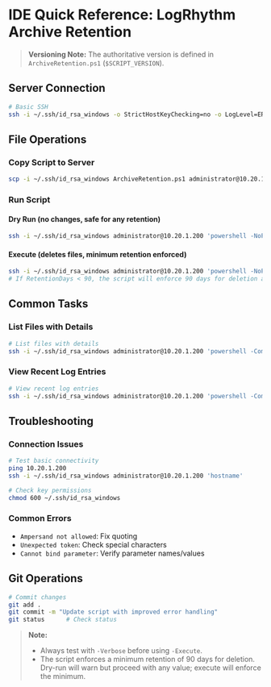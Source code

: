 # IDE Quick Reference: LogRhythm Archive Retention

> **Versioning Note:** The authoritative version is defined in `ArchiveRetention.ps1` (`$SCRIPT_VERSION`).

## Server Connection
```bash
# Basic SSH
ssh -i ~/.ssh/id_rsa_windows -o StrictHostKeyChecking=no -o LogLevel=ERROR administrator@10.20.1.200
```

## File Operations

### Copy Script to Server
```bash
scp -i ~/.ssh/id_rsa_windows ArchiveRetention.ps1 administrator@10.20.1.200:'C:/LogRhythm/Scripts/ArchiveV2/'
```

### Run Script

#### Dry Run (no changes, safe for any retention)
```bash
ssh -i ~/.ssh/id_rsa_windows administrator@10.20.1.200 'powershell -NoProfile -ExecutionPolicy Bypass -Command "& { cd ''C:\LogRhythm\Scripts\ArchiveV2''; .\ArchiveRetention.ps1 -ArchivePath ''D:\LogRhythmArchives\InactiveTest'' -RetentionDays 20 -Verbose }"'
```

#### Execute (deletes files, minimum retention enforced)
```bash
ssh -i ~/.ssh/id_rsa_windows administrator@10.20.1.200 'powershell -NoProfile -ExecutionPolicy Bypass -Command "& { cd ''C:\LogRhythm\Scripts\ArchiveV2''; .\ArchiveRetention.ps1 -ArchivePath ''D:\LogRhythmArchives\InactiveTest'' -RetentionDays 20 -Execute -Verbose }"'
# If RetentionDays < 90, the script will enforce 90 days for deletion and log a warning.
```

## Common Tasks

### List Files with Details
```bash
# List files with details
ssh -i ~/.ssh/id_rsa_windows administrator@10.20.1.200 'powershell -Command "Get-ChildItem -Path ''D:\LogRhythmArchives\InactiveTest'' -Recurse -File | Sort-Object LastWriteTime | Select-Object -First 5 FullName, LastWriteTime, @{Name=''DaysOld'';Expression={[math]::Round(((Get-Date) - $_.LastWriteTime).TotalDays, 2)}} | Format-Table -AutoSize"'
```

### View Recent Log Entries
```bash
# View recent log entries
ssh -i ~/.ssh/id_rsa_windows administrator@10.20.1.200 'powershell -Command "Get-Content -Tail 20 ''C:\LogRhythm\Scripts\ArchiveV2\ArchiveRetention.log''"'
```

## Troubleshooting

### Connection Issues
```bash
# Test basic connectivity
ping 10.20.1.200
ssh -i ~/.ssh/id_rsa_windows administrator@10.20.1.200 'hostname'

# Check key permissions
chmod 600 ~/.ssh/id_rsa_windows
```

### Common Errors
- `Ampersand not allowed`: Fix quoting
- `Unexpected token`: Check special characters
- `Cannot bind parameter`: Verify parameter names/values

## Git Operations
```bash
# Commit changes
git add .
git commit -m "Update script with improved error handling"
git status      # Check status
```

> **Note:**  
> - Always test with `-Verbose` before using `-Execute`.
> - The script enforces a minimum retention of 90 days for deletion. Dry-run will warn but proceed with any value; execute will enforce the minimum.

